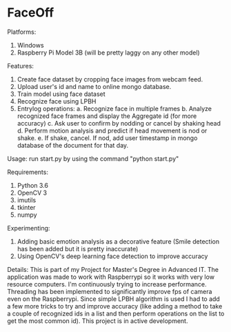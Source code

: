# FaceOff

Platforms:
1. Windows
2. Raspberry Pi Model 3B (will be pretty laggy on any other model)


Features: 
1. Create face dataset by cropping face images from webcam feed. 
2. Upload user's id and name to online mongo database.
3. Train model using face dataset
4. Recognize face using LPBH
5. Entrylog operations:
    a. Recognize face in multiple frames
    b. Analyze recognized face frames and display the Aggregate id (for more accuracy)
    c. Ask user to confirm by nodding or cancel by shaking head
    d. Perform motion analysis and predict if head movement is nod or shake. 
    e. If shake, cancel. If nod, add user timestamp in mongo database of the document for that day. 
    
Usage: run start.py by using the command "python start.py"
    
    
Requirements:
1. Python 3.6
2. OpenCV 3
3. imutils
4. tkinter
5. numpy


Experimenting:
1. Adding basic emotion analysis as a decorative feature (Smile detection has been added but it is pretty inaccurate)
2. Using OpenCV's deep learning face detection to improve accuracy



Details:
This is part of my Project for Master's Degree in Advanced IT. The application was made to work with Raspberrypi so it works with very low resource computers. I'm continuously trying to increase performance. Threading has been implemented to significantly improve fps of camera even on the Raspberrypi. Since simple LPBH algorithm is used I had to add a few more tricks to try and improve accuracy (like adding a method to take a couple of recognized ids in a list and then perform operations on the list to get the most common id). 
This project is in active development. 
